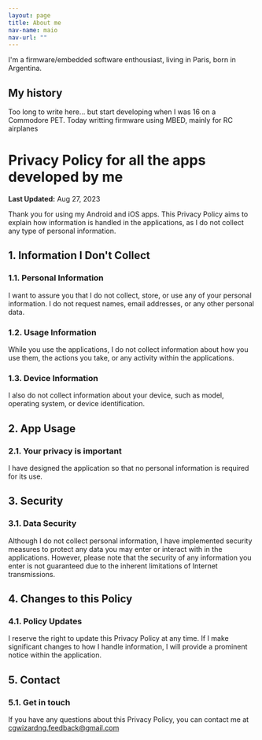 ```yaml
---
layout: page
title: About me
nav-name: maio
nav-url: ""
---
```


I'm a firmware/embedded software enthousiast, living in Paris, born in Argentina.

## My history

Too long to write here... but start developing when I was 16 on a Commodore PET.
Today writting firmware using MBED, mainly for RC airplanes


# Privacy Policy for all the apps developed by me

**Last Updated:** Aug 27, 2023

Thank you for using my Android and iOS apps. This Privacy Policy aims to explain how information is handled in the applications, as I do not collect any type of personal information.

## 1. Information I Don't Collect

### 1.1. Personal Information
I want to assure you that I do not collect, store, or use any of your personal information. I do not request names, email addresses, or any other personal data.

### 1.2. Usage Information
While you use the applications, I do not collect information about how you use them, the actions you take, or any activity within the applications.

### 1.3. Device Information
I also do not collect information about your device, such as model, operating system, or device identification.

## 2. App Usage

### 2.1. Your privacy is important
I have designed the application so that no personal information is required for its use.

## 3. Security

### 3.1. Data Security
Although I do not collect personal information, I have implemented security measures to protect any data you may enter or interact with in the applications. However, please note that the security of any information you enter is not guaranteed due to the inherent limitations of Internet transmissions.

## 4. Changes to this Policy

### 4.1. Policy Updates
I reserve the right to update this Privacy Policy at any time. If I make significant changes to how I handle information, I will provide a prominent notice within the application.

## 5. Contact

### 5.1. Get in touch
If you have any questions about this Privacy Policy, you can contact me at cgwizardng.feedback@gmail.com
